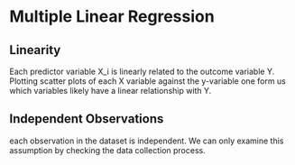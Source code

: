 # Multiple Linear Regression
## Linearity 
Each predictor variable X_i is linearly related to the outcome variable Y. Plotting scatter plots of each X variable against the y-variable one form us which variables likely have a linear relationship with Y.

## Independent Observations
each observation in the dataset is independent. We can only examine this assumption by checking the data collection process. 
